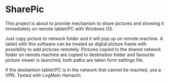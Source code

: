 # SharePic

This project is about to provide mechanism to share pictures and showing it immediately on remote tablet/PC with Windows OS.

Just copy picture to network folder and it will pop up on remote machine. A tablet with this software can be treated as 
digital picture frame with possibility to add pictures remotely. Pictures copied to the shared network folder on remote machine 
are copied to destination folder and favourite picture viewer is launched, both paths are taken form settings file.   

If the destiantion tablet/PC is in the network that cannot be reached, use a VPN. Tested with LogMeIn Hamachi.
